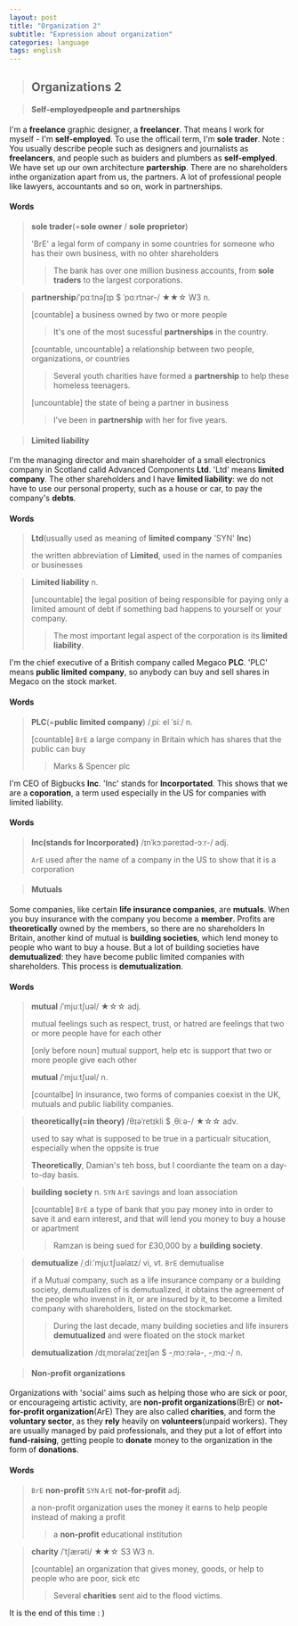 ```yaml
---
layout: post
title: "Organization 2"
subtitle: "Expression about organization"
categories: language
tags: english
---
```


> ## Organizations 2

> #### Self-employedpeople and partnerships
I'm a **freelance** graphic designer, a **freelancer**. That means I work for myself - I'm **self-employed**. To use the officail term, I'm **sole trader**.
Note : You usually describe people such as designers and journalists as **freelancers**, and people such as buiders and plumbers as **self-emplyed**.
We have set up our own architecture **partership**. There are no shareholders inthe organization apart from us, the partners. A lot of professional people like lawyers, accountants and so on, work in partnerships.

#### Words
> **sole trader**(=**sole owner** / **sole proprietor**)
> 
> 'BrE' a legal form of company in some countries for someone who has their own business, with no ohter shareholders
> 
> > The bank has over one million business accounts, from **sole traders** to the largest corporations.

> **partnership**/ˈpɑːtnəʃɪp $ ˈpɑːrtnər-/ ★★☆ W3 n.
> 
> [countable] a business owned by two or more people
>
> > It's one of the most sucessful **partnerships** in the country.
>
> [countable, uncountable] a relationship between two people, organizations, or countries
> 
> > Several youth charities have formed a **partnership** to help these homeless teenagers.
>
> [uncountable] the state of being a partner in business
>
> > I've been in **partnership** with her for five years.

> #### Limited liability
I'm the managing director and main shareholder of a small electronics company in Scotland calld Advanced Components **Ltd**. 'Ltd' means **limited company**. The other shareholders and I have **limited liability**: we do not have to use our personal property, such as a house or car, to pay the company's **debts**.

#### Words
> **Ltd**(usually used as meaning of **limited company** 'SYN' **Inc**)
> 
> the written abbreviation of **Limited**, used in the names of companies or businesses

> **Limited liability** n.
>
> [uncountable] the legal position of being responsible for paying only a limited amount of debt if something bad happens to yourself or your company.
>
> > The most important legal aspect of the corporation is its **limited liability**.

I'm the chief executive of a British company called Megaco **PLC**. 'PLC' means **public limited company**, so anybody can buy and sell shares in Megaco on the stock market.

#### Words
> **PLC**(=**public limited company**) /ˌpiː el ˈsiː/ n.
> 
> [countable] `BrE` a large company in Britain which has shares that the public can buy
>
> > Marks & Spencer plc

I'm CEO of Bigbucks **Inc**. 'Inc' stands for **Incorportated**. This shows that we are a **coporation**, a term used especially in the US for companies with limited liability.

#### Words
> **Inc(stands for Incorporated)** /ɪnˈkɔːpəreɪtəd-ɔːr-/ adj.
> 
> `ArE` used after the name of a company in the US to show that it is a corporation

> #### Mutuals
Some companies, like certain **life insurance companies**, are **mutuals**. When you buy insurance with the company you become a **member**. Profits are **theoretically** owned by the members, so there are no shareholders
In Britain, another kind of mutual is **building societies**, which lend money to people who want to buy a house. But a lot of building societies have **demutualized**: they have become public limited companies with shareholders. This process is **demutualization**.

#### Words
> **mutual** /ˈmjuːtʃuəl/ ★☆☆ adj.
>
> mutual feelings such as respect, trust, or hatred are feelings that two or more people have for each other
>
> [only before noun] mutual support, help etc is support that two or more people give each other
> 
> **mutual** /ˈmjuːtʃuəl/ n.
> 
> [countalbe] In insurance, two forms of companies coexist in the UK, mutuals and public liability companies.

> **theoretically(=in theory)** /θɪəˈretɪkli $ ˌθiːə-/ ★☆☆ adv.
> 
> used to say what is supposed to be true in a particualr situcation, especially when the oppsite is true
>
> **Theoretically**, Damian's teh boss, but I coordiante the team on a day-to-day basis.

> **building society** n. `SYN` `ArE` savings and loan association
> 
> [countable] `BrE` a type of bank that you pay money into in order to save it and earn interest, and that will lend you money to buy a house or apartment
>
> > Ramzan is being sued for £30,000 by a **building society**.

> **demutualize** /ˌdiːˈmjuːtʃuəlaɪz/ vi, vt. `BrE` demutualise
>
> if a Mutual company, such as a life insurance company or a building society, demutualizes of is demutualized, it obtains the agreement of the people who invenst in it, or are insured by it, to become a limited company with shareholders, listed on the stockmarket.
>
> > During the last decade, many building societies and life insurers **demutualized** and were floated on the stock market
>
> **demutualization** /dɪˌmɒrəlaɪˈzeɪʃən $ -ˌmɔːrələ-, -ˌmɑː-/ n.

> #### Non-profit organizations
Organizations with 'social' aims such as helping those who are sick or poor, or encourageing artistic activity, are **non-profit organizations**(BrE) or **not-for-profit organization**(ArE) They are also called **charities**, and form the **voluntary sector**, as they **rely** heavily on **volunteers**(unpaid workers). They are usually managed by paid professionals, and they put a lot of effort into **fund-raising**, getting people to **donate** money to the organization in the form of **donations**.

#### Words
> `BrE` **non-profit** `SYN` `ArE` **not-for-profit** adj.
>
> a non-profit organization uses the money it earns to help people instead of making a profit
>
> > a **non-profit** educational institution

> **charity** /ˈtʃærəti/ ★★☆ S3 W3 n.
>
> [countable] an organization that gives money, goods, or help to people who are poor, sick etc
>
> > Several **charities** sent aid to the flood victims.

It is the end of this time : )
